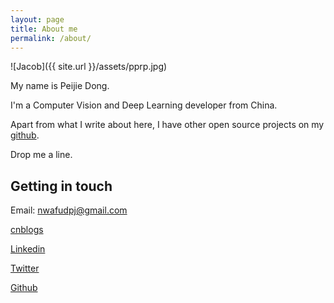 ```yaml
---
layout: page
title: About me
permalink: /about/
---
```


![Jacob]({{ site.url }}/assets/pprp.jpg)


My name is Peijie Dong.

I'm a Computer Vision and Deep Learning developer from China.

Apart from what I write about here, I have other open source projects on my [github](http://github.com/pprp).

Drop me a line.


## Getting in touch
Email: nwafudpj@gmail.com

[cnblogs](https://www.cnblogs.com/pprp)

[Linkedin](https://www.linkedin.com/in/pprp)

[Twitter](https://twitter.com/pprp)

[Github](http://github.com/pprp)